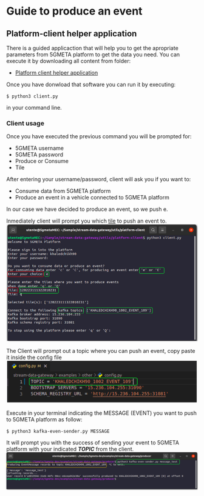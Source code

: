 # Guide to produce an event

## Platform-client helper application

There is a guided applicaction that will help you to get the apropriate parameters from 5GMETA platform to get the data you need.
You can execute it by downloading all content from folder: 

* [Platform client helper application](https://github.com/5gmeta/5gmeta-dev/tree/main/utils/platform-client/)

Once you have donwload that software you can run it by executing:
```
$ python3 client.py
```

in your command line.


### Client usage
Once you have executed the previous command you will be prompted for:

- 5GMETA username
- 5GMETA password
- Produce or Consume
- Tile

After entering your username/password, client will ask you if you want to:
- Consume data from 5GMETA platform
- Produce an event in a vehicle connected to 5GMETA platform


In our case we have decided to produce an event, so we push e. 

Inmediately client will prompt you which [tile](#tile) to push an event to.
![Client prompt](../images/client_events.png)

The Client will prompt out a topic where you can push an event, copy paste it inside the config file
![Config File](../images/config_file.png)

Execute in your terminal indicating the MESSAGE (EVENT) you want to push to 5GMETA platform as follow:
```
$ python3 kafka-even-sender.py MESSAGE
```
It will prompt you with the success of sending your event to 5GMETA platform with your indicated ***TOPIC*** from the client.
![Kafka Event Sender](../images/events_producer_success.png)

